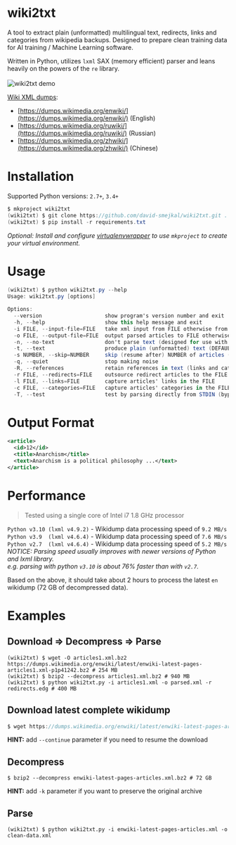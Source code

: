 # wiki2txt
A tool to extract plain (unformatted) multilingual text, redirects, links and categories from wikipedia backups.
Designed to prepare clean training data for AI training / Machine Learning software.<br />

Written in Python, utilizes `lxml` SAX (memory efficient) parser and leans heavily on the powers of the `re` library.<br /><br />
![wiki2txt demo](https://smejkal.software/img/wiki2txt-demo.gif)

[Wiki XML dumps](https://dumps.wikimedia.org/backup-index-bydb.html):
- [https://dumps.wikimedia.org/enwiki/](https://dumps.wikimedia.org/enwiki/) (English)
- [https://dumps.wikimedia.org/ruwiki/](https://dumps.wikimedia.org/ruwiki/) (Russian)
- [https://dumps.wikimedia.org/zhwiki/](https://dumps.wikimedia.org/zhwiki/) (Chinese)

# Installation
Supported Python versions: `2.7+`, `3.4+`<br />
```csharp
$ mkproject wiki2txt
(wiki2txt) $ git clone https://github.com/david-smejkal/wiki2txt.git .
(wiki2txt) $ pip install -r requirements.txt
```
*Optional: Install and configure [virtualenvwrapper](https://virtualenvwrapper.readthedocs.io/en/latest/) to use `mkproject` to create your virtual environment.*

# Usage
```csharp
(wiki2txt) $ python wiki2txt.py --help
Usage: wiki2txt.py [options]

Options:
  --version                    show program's version number and exit
  -h, --help                   show this help message and exit
  -i FILE, --input-file=FILE   take xml input from FILE otherwise from STDIN
  -o FILE, --output-file=FILE  output parsed articles to FILE otherwise to STDOUT
  -n, --no-text                don't parse text (designed for use with -r -l -c options)
  -t, --text                   produce plain (unformatted) text (DEFAULT)
  -s NUMBER, --skip=NUMBER     skip (resume after) NUMBER of articles (appends to output files)
  -q, --quiet                  stop making noise
  -R, --references             retain references in text (links and categories)
  -r FILE, --redirects=FILE    outsource redirect articles to the FILE
  -l FILE, --links=FILE        capture articles' links in the FILE
  -c FILE, --categories=FILE   capture articles' categories in the FILE
  -T, --test                   test by parsing directly from STDIN (bypasses lxml parser)
```

# Output Format
```xml
<article>
  <id>12</id>
  <title>Anarchism</title>
  <text>Anarchism is a political philosophy ...</text>
</article>
```

# Performance
> Tested using a single core of Intel i7 1.8 GHz processor

`Python v3.10 (lxml v4.9.2)` - Wikidump data processing speed of `9.2 MB/s`<br />
`Python v3.9  (lxml v4.6.4)` - Wikidump data processing speed of `7.6 MB/s`<br />
`Python v2.7  (lxml v4.6.4)` - Wikidump data processing speed of `5.2 MB/s`<br />
*NOTICE: Parsing speed usually improves with newer versions of Python and lxml library.*<br />
*e.g. parsing with python `v3.10` is about 76% faster than with `v2.7`.* <br />

Based on the above, it should take about 2 hours to process the latest `en` wikidump (72 GB of decompressed data).

# Examples

## Download => Decompress => Parse
```console
(wiki2txt) $ wget -O articles1.xml.bz2 https://dumps.wikimedia.org/enwiki/latest/enwiki-latest-pages-articles1.xml-p1p41242.bz2 # 254 MB
(wiki2txt) $ bzip2 --decompress articles1.xml.bz2 # 940 MB
(wiki2txt) $ python wiki2txt.py -i articles1.xml -o parsed.xml -r redirects.edg # 400 MB
```

## Download latest complete wikidump
```csharp
$ wget https://dumps.wikimedia.org/enwiki/latest/enwiki-latest-pages-articles.xml.bz2 # 19 GB
```
**HINT:** add `--continue` parameter if you need to resume the download

## Decompress
```console
$ bzip2 --decompress enwiki-latest-pages-articles.xml.bz2 # 72 GB
```
**HINT:** add `-k` parameter if you want to preserve the original archive

## Parse
```shell-session
(wiki2txt) $ python wiki2txt.py -i enwiki-latest-pages-articles.xml -o clean-data.xml
```
